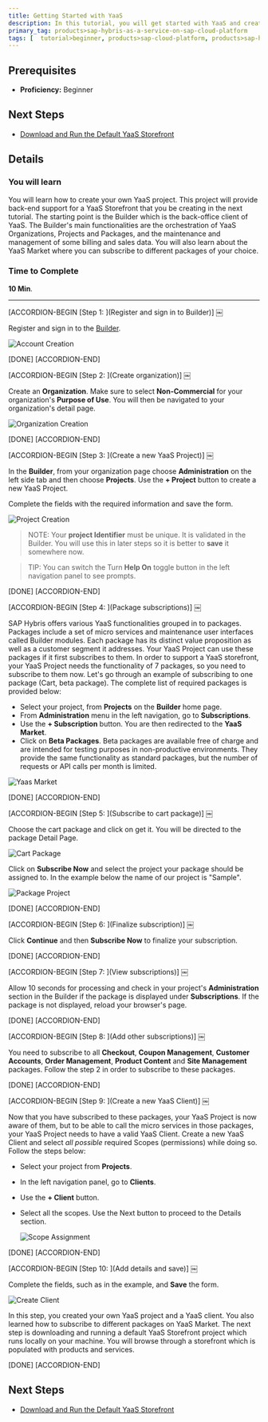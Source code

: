 ```yaml
---
title: Getting Started with YaaS
description: In this tutorial, you will get started with YaaS and create a YaaS project. You will learn about the YaaS Builder and the YaaS Market.
primary_tag: products>sap-hybris-as-a-service-on-sap-cloud-platform
tags: [  tutorial>beginner, products>sap-cloud-platform, products>sap-hybris-as-a-service-on-sap-cloud-platform ]
---
```

## Prerequisites  
- **Proficiency:** Beginner

## Next Steps

- [Download and Run the Default YaaS Storefront](http://www.sap.com/developer/tutorials/yaas-download-run-default-storefront.html)

## Details
### You will learn  
You will learn how to create your own YaaS project. This project will provide back-end support for a YaaS Storefront that you be creating in the next tutorial. The starting point is the Builder which is the back-office client of YaaS. The Builder's main functionalities are the orchestration of YaaS Organizations, Projects and Packages, and the maintenance and management of some billing and sales data. You will also learn about the YaaS Market where you can subscribe to different packages of your choice.

### Time to Complete
**10 Min**.

---

[ACCORDION-BEGIN [Step 1: ](Register and sign in to Builder)] ￼

Register and sign in to the [Builder](https://builder.yaas.io/).

![Account Creation](builder-create-account.PNG)

[DONE]
[ACCORDION-END]

[ACCORDION-BEGIN [Step 2: ](Create organization)] ￼

Create an **Organization**. Make sure to select **Non-Commercial** for your organization's **Purpose of Use**. You will then be navigated to your organization's detail page.

![Organization Creation](organization-creation.PNG)

[DONE]
[ACCORDION-END]

[ACCORDION-BEGIN [Step 3: ](Create a new YaaS Project)] ￼

In the **Builder**, from your organization page choose **Administration** on the left side tab and then choose **Projects**. Use the **+ Project** button to create a new YaaS Project.

Complete the fields with the required information and save the form.

![Project Creation](create-new-project.PNG)

> NOTE: Your **project Identifier** must be unique. It is validated in the Builder. You will use this in later steps so it is better to **save** it somewhere now.

> TIP: You can switch the Turn **Help On** toggle button in the left navigation panel to see prompts.


[DONE]
[ACCORDION-END]

[ACCORDION-BEGIN [Step 4: ](Package subscriptions)] ￼

SAP Hybris offers various YaaS functionalities grouped in to packages. Packages include a set of micro services and maintenance user interfaces called Builder modules. Each package has its distinct value proposition as well as a customer segment it addresses.   Your YaaS Project can use these packages if it first subscribes to them.  In order to support a YaaS storefront, your YaaS Project needs the functionality of 7 packages, so you need to subscribe to them now. Let's go through an example of subscribing to one package (Cart, beta package). The complete list of required packages is provided below:

- Select your project, from **Projects** on the **Builder** home page.
- From **Administration** menu in the left navigation, go to **Subscriptions**.
- Use the **+ Subscription** button. You are then redirected to the **YaaS Market**.
- Click on **Beta Packages**. Beta packages are available free of charge and are intended for testing purposes in non-productive environments. They provide the same functionality as standard packages, but the number of requests or API calls per month is limited.

![Yaas Market](yaas-market.PNG)

[DONE]
[ACCORDION-END]

[ACCORDION-BEGIN [Step 5: ](Subscribe to cart package)] ￼

Choose the cart package and click on get it. You will be directed to the package Detail Page.

![Cart Package](cart-package-detail-page.PNG)


Click on **Subscribe Now** and select the project your package should be assigned to. In the example below the name of our project is "Sample".

![Package Project](add-package-toproject.PNG)

[DONE]
[ACCORDION-END]

[ACCORDION-BEGIN [Step 6: ](Finalize subscription)] ￼

Click **Continue** and then **Subscribe Now** to finalize your subscription.

[DONE]
[ACCORDION-END]

[ACCORDION-BEGIN [Step 7: ](View subscriptions)] ￼

Allow 10 seconds for processing and check in your project's **Administration** section in the Builder if the package is displayed under **Subscriptions**. If the package is not displayed, reload your browser's page.


[DONE]
[ACCORDION-END]

[ACCORDION-BEGIN [Step 8: ](Add other subscriptions)] ￼

You need to subscribe to all **Checkout**, **Coupon Management**, **Customer Accounts**, **Order Management**, **Product Content** and **Site Management** packages. Follow the step 2 in order to subscribe to these packages.

[DONE]
[ACCORDION-END]

[ACCORDION-BEGIN [Step 9: ](Create a new YaaS Client)] ￼

Now that you have subscribed to these packages, your YaaS Project is now aware of them, but to be able to call the micro services in those packages, your YaaS Project needs to have a valid YaaS Client.  Create a new YaaS Client and select *all possible* required Scopes (permissions) while doing so. Follow the steps below:

- Select your project from **Projects**.
- In the left navigation panel, go to **Clients**.
- Use the **+ Client** button.
- Select all the scopes. Use the Next button to proceed to the Details section.

    ![Scope Assignment](client-scope-assignment.PNG)

[DONE]
[ACCORDION-END]

[ACCORDION-BEGIN [Step 10: ](Add details and save)] ￼

Complete the fields, such as in the example, and **Save** the form.

![Create Client](create-new-client.PNG)

In this step, you created your own YaaS project and a YaaS client. You also learned how to subscribe to different packages on YaaS Market. The next step is downloading and running a default YaaS Storefront project which runs locally on your machine. You will browse through a storefront which is populated with products and services.

[DONE]
[ACCORDION-END]


## Next Steps
- [Download and Run the Default YaaS Storefront](http://www.sap.com/developer/tutorials/yaas-download-run-default-storefront.html)
